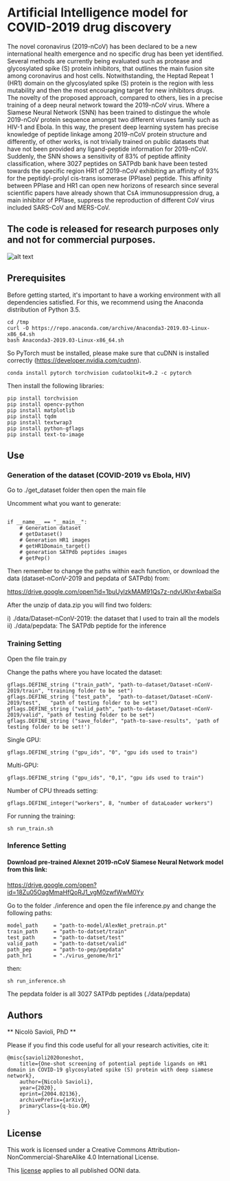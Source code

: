 # Artificial Intelligence model for COVID-2019 drug discovery 

The novel coronavirus (2019-nCoV) has been declared to be a new international health emergence and no specific drug has been yet identified.
Several methods are currently being evaluated such as protease and glycosylated spike (S) protein inhibitors, that outlines the main fusion site among coronavirus and host cells. 
Notwithstanding, the Heptad Repeat 1 (HR1) domain on the glycosylated spike (S) protein is the region with less mutability and then the most encouraging target for new inhibitors drugs. 
The novelty of the proposed approach, compared to others, lies in a precise training of a deep neural network toward the 2019-nCoV virus.
Where a Siamese Neural Network (SNN) has been trained to distingue the whole 2019-nCoV protein sequence amongst two different viruses family such as HIV-1 and Ebola.
In this way, the present deep learning system has precise knowledge of peptide linkage among 2019-nCoV protein structure and differently, of other works, is not trivially trained on public datasets that have not been provided any ligand-peptide information for 2019-nCoV. 
Suddenly, the SNN shows a sensitivity of 83% of peptide affinity classification, where $3027$ peptides on SATPdb bank have been tested towards the specific region HR1 of 2019-nCoV exhibiting an affinity of 93% for the peptidyl-prolyl cis-trans isomerase (PPIase) peptide. 
This affinity between PPIase and HR1 can open new horizons of research since several scientific papers have already shown that CsA immunosuppression drug, a main inhibitor of PPIase,  suppress the reproduction of different CoV virus included SARS-CoV and MERS-CoV.


## The code is released for research purposes only and not for commercial purposes.


![alt text](img/deep_model.png)


## Prerequisites

Before getting started, it's important to have a working environment with all dependencies satisfied. For this, we recommend using the Anaconda distribution of Python 3.5.

```
cd /tmp
curl -O https://repo.anaconda.com/archive/Anaconda3-2019.03-Linux-x86_64.sh
bash Anaconda3-2019.03-Linux-x86_64.sh
```

So PyTorch must be installed, please make sure that cuDNN is installed correctly (https://developer.nvidia.com/cudnn).

```
conda install pytorch torchvision cudatoolkit=9.2 -c pytorch
```

Then install the following libraries:

```
pip install torchvision
pip install opencv-python
pip install matplotlib
pip install tqdm
pip install textwrap3
pip install python-gflags
pip install text-to-image
```

## Use

### Generation of the dataset (COVID-2019 vs Ebola, HIV) 

 Go to ./get_dataset folder then open the main file 

Uncomment what you want to generate:
 
```

if __name__ == "__main__":
    # Generation dataset
    # getDataset()
    # Generation HR1 images
    # getHR1Domain_target()
    # generation SATPdb peptides images
    # getPep()

```

Then remember to change the paths within each function, or download the data (dataset-nConV-2019 and pepdata of SATPdb) from:

https://drive.google.com/open?id=1buUylzkMAM91Qs7z-ndvUKlvr4wbaiSq

After the unzip of data.zip you will find two folders:

i)  ./data/Dataset-nConV-2019: the dataset that I used to train all the models
ii) ./data/pepdata:  The SATPdb peptide for the inference 


### Training Setting 

Open the file train.py

Change the paths where you have located the dataset:


```
gflags.DEFINE_string ("train_path", "path-to-dataset/Dataset-nConV-2019/train", "training folder to be set")
gflags.DEFINE_string ("test_path",  "path-to-dataset/Dataset-nConV-2019/test",   "path of testing folder to be set")
gflags.DEFINE_string ("valid_path", "path-to-dataset/Dataset-nConV-2019/valid", "path of testing folder to be set")
gflags.DEFINE_string ("save_folder", "path-to-save-results", 'path of testing folder to be set!')

```

Single GPU: 

```
gflags.DEFINE_string ("gpu_ids", "0", "gpu ids used to train")
```


Multi-GPU:

```
gflags.DEFINE_string ("gpu_ids", "0,1", "gpu ids used to train")
```

Number of CPU threads setting:

```
gflags.DEFINE_integer("workers", 8, "number of dataLoader workers")

```

For running the training:

```
sh run_train.sh
```


### Inference Setting 

#### Download pre-trained Alexnet 2019-nCoV Siamese Neural Network model from this link:

https://drive.google.com/open?id=18Zu05OagMmaHfQoRJ1_vgM0zwfWwM0Yy


Go to the folder ./inference and open the file inference.py and change the following paths:

```
model_path     = "path-to-model/AlexNet_pretrain.pt"
train_path     = "path-to-datset/train"
test_path      = "path-to-datset/test"
valid_path     = "path-to-datset/valid"
path_pep       = "path-to-pep/pepdata"
path_hr1       = "./virus_genome/hr1"
```

then:

```
sh run_inference.sh
```

The pepdata folder is all 3027 SATPdb peptides (./data/pepdata) 



## Authors

** Nicolò Savioli, PhD **

Please if you find this code useful for all your research activities, cite it:

```
@misc{savioli2020oneshot,
    title={One-shot screening of potential peptide ligands on HR1 domain in COVID-19 glycosylated spike (S) protein with deep siamese network},
    author={Nicolò Savioli},
    year={2020},
    eprint={2004.02136},
    archivePrefix={arXiv},
    primaryClass={q-bio.QM}
}
```

## License

This work is licensed under a Creative Commons Attribution-NonCommercial-ShareAlike 4.0 International License.

This [license](./LICENSE.md) applies to all published OONI data.
